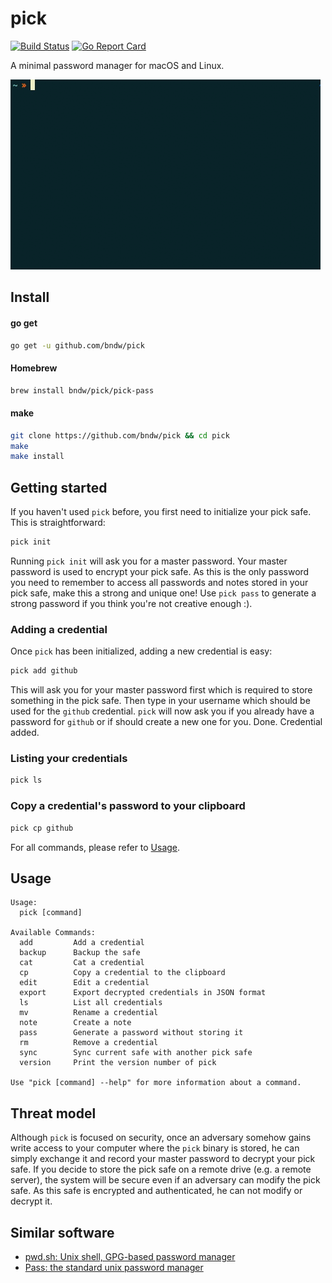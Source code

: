 pick
====
[![Build Status](https://travis-ci.org/bndw/pick.svg?branch=master)](https://travis-ci.org/bndw/pick)
[![Go Report Card](https://goreportcard.com/badge/github.com/bndw/pick)](https://goreportcard.com/report/github.com/bndw/pick)

A minimal password manager for macOS and Linux.

![demo](./demo.gif)

## Install

#### go get
```sh
go get -u github.com/bndw/pick
```

#### Homebrew
```sh
brew install bndw/pick/pick-pass
```

#### make
```sh
git clone https://github.com/bndw/pick && cd pick
make
make install
```

## Getting started

If you haven't used `pick` before, you first need to initialize your pick safe. This is straightforward:
```sh
pick init
```
Running `pick init` will ask you for a master password. Your master password is used to encrypt your pick safe. As this is the only password you need to remember to access all passwords and notes stored in your pick safe, make this a strong and unique one! Use `pick pass` to generate a strong password if you think you're not creative enough :).

### Adding a credential

Once `pick` has been initialized, adding a new credential is easy:
```sh
pick add github
```
This will ask you for your master password first which is required to store something in the pick safe.
Then type in your username which should be used for the `github` credential.
`pick` will now ask you if you already have a password for `github` or if should create a new one for you.
Done. Credential added.

### Listing your credentials

```sh
pick ls
```

### Copy a credential's password to your clipboard

```sh
pick cp github
```

For all commands, please refer to [Usage](#usage).

## Usage
```
Usage:
  pick [command]

Available Commands:
  add         Add a credential
  backup      Backup the safe
  cat         Cat a credential
  cp          Copy a credential to the clipboard
  edit        Edit a credential
  export      Export decrypted credentials in JSON format
  ls          List all credentials
  mv          Rename a credential
  note        Create a note
  pass        Generate a password without storing it
  rm          Remove a credential
  sync        Sync current safe with another pick safe
  version     Print the version number of pick

Use "pick [command] --help" for more information about a command.
```

## Threat model

Although `pick` is focused on security, once an adversary somehow gains write access to your computer where the `pick` binary is stored, he can simply exchange it and record your master password to decrypt your pick safe.
If you decide to store the pick safe on a remote drive (e.g. a remote server), the system will be secure even if an adversary can modify the pick safe. As this safe is encrypted and authenticated, he can not modify or decrypt it.

## Similar software
* [pwd.sh: Unix shell, GPG-based password manager](https://github.com/drduh/pwd.sh)
* [Pass: the standard unix password manager](https://www.passwordstore.org/)
